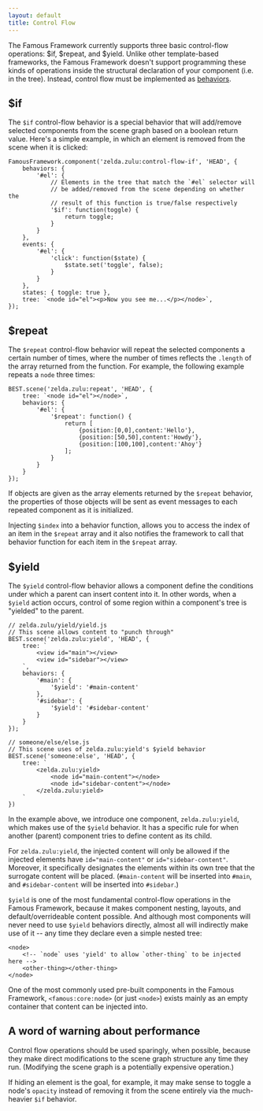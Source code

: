 ```yaml
---
layout: default
title: Control Flow
---
```


The Famous Framework currently supports three basic control-flow operations: $if, $repeat, and $yield. Unlike other template-based frameworks, the Famous Framework doesn't support programming these kinds of operations inside the structural declaration of your component (i.e. in the tree). Instead, control flow must be implemented as [behaviors](behaviors.html).

## $if

The `$if` control-flow behavior is a special behavior that will add/remove selected components from the scene graph based on a boolean return value. Here's a simple example, in which an element is removed from the scene when it is clicked:

    FamousFramework.component('zelda.zulu:control-flow-if', 'HEAD', {
        behaviors: {
            '#el': {
                // Elements in the tree that match the `#el` selector will
                // be added/removed from the scene depending on whether the
                // result of this function is true/false respectively
                '$if': function(toggle) {
                    return toggle;
                }
            }
        },
        events: {
            '#el': {
                'click': function($state) {
                    $state.set('toggle', false);
                }
            }
        },
        states: { toggle: true },
        tree: `<node id="el"><p>Now you see me...</p></node>`,
    });

## $repeat

The `$repeat` control-flow behavior will repeat the selected components a certain number of times, where the number of times reflects the `.length` of the array returned from the function. For example, the following example repeats a `node` three times:

    BEST.scene('zelda.zulu:repeat', 'HEAD', {
        tree: `<node id="el"></node>`,
        behaviors: {
            '#el': {
                '$repeat': function() {
                    return [
                        {position:[0,0],content:'Hello'},
                        {position:[50,50],content:'Howdy'},
                        {position:[100,100],content:'Ahoy'}
                    ];
                }
            }
        }
    });

If objects are given as the array elements returned by the `$repeat` behavior, the properties of those objects will be sent as event messages to each repeated component as it is initialized.

Injecting `$index` into a behavior function, allows you to access the index of an item in the `$repeat` array and it also notifies the framework to call that behavior function for each item in the `$repeat` array. 

## $yield

The `$yield` control-flow behavior allows a component define the conditions under which a parent can insert content into it. In other words, when a `$yield` action occurs, control of some region within a component's tree is "yielded" to the parent.

    // zelda.zulu/yield/yield.js
    // This scene allows content to "punch through"
    BEST.scene('zelda.zulu:yield', 'HEAD', {
        tree: `
            <view id="main"></view>
            <view id="sidebar"></view>
        `,
        behaviors: {
            '#main': {
                '$yield': '#main-content'
            },
            '#sidebar': {
                '$yield': '#sidebar-content'
            }
        }
    });

    // someone/else/else.js
    // This scene uses of zelda.zulu:yield's $yield behavior
    BEST.scene('someone:else', 'HEAD', {
        tree: `
            <zelda.zulu:yield>
                <node id="main-content"></node>
                <node id="sidebar-content"></node>
            </zelda.zulu:yield>
        `
    })

In the example above, we introduce one component, `zelda.zulu:yield`, which makes use of the `$yield` behavior. It has a specific rule for when another (parent) component tries to define content as its child.

For `zelda.zulu:yield`, the injected content will only be allowed if the injected elements have `id="main-content"` or `id="sidebar-content"`. Moreover, it specifically designates the elements within its own tree that the surrogate content will be placed. (`#main-content` will be inserted into `#main`, and `#sidebar-content` will be inserted into `#sidebar`.)

`$yield` is one of the most fundamental control-flow operations in the Famous Framework, because it makes component nesting, layouts, and default/overrideable content possible. And although most components will never need to use `$yield` behaviors directly, almost all will indirectly make use of it -- any time they declare even a simple nested tree:

    <node>
        <!-- `node` uses 'yield' to allow `other-thing` to be injected here -->
        <other-thing></other-thing>
    </node>

One of the most commonly used pre-built components in the Famous Framework, `<famous:core:node>` (or just `<node>`) exists mainly as an empty container that content can be injected into. 

## A word of warning about performance

Control flow operations should be used sparingly, when possible, because they make direct modifications to the scene graph structure any time they run. (Modifying the scene graph is a potentially expensive operation.)

If hiding an element is the goal, for example, it may make sense to toggle a node's `opacity` instead of removing it from the scene entirely via the much-heavier `$if` behavior.